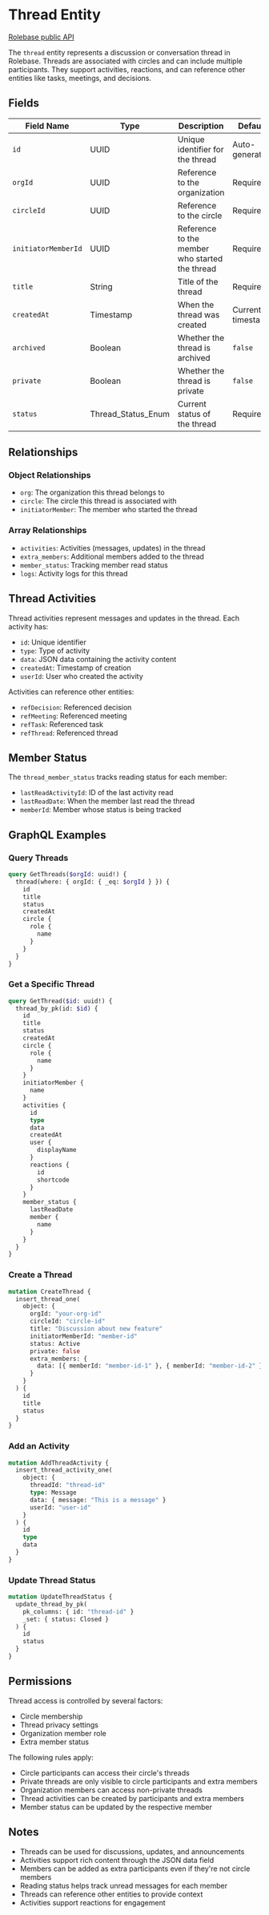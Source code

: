 # Thread Entity

[Rolebase public API](../public-api.md)

The `thread` entity represents a discussion or conversation thread in Rolebase. Threads are associated with circles and can include multiple participants. They support activities, reactions, and can reference other entities like tasks, meetings, and decisions.

## Fields

| Field Name          | Type               | Description                                    | Default           |
| ------------------- | ------------------ | ---------------------------------------------- | ----------------- |
| `id`                | UUID               | Unique identifier for the thread               | Auto-generated    |
| `orgId`             | UUID               | Reference to the organization                  | Required          |
| `circleId`          | UUID               | Reference to the circle                        | Required          |
| `initiatorMemberId` | UUID               | Reference to the member who started the thread | Required          |
| `title`             | String             | Title of the thread                            | Required          |
| `createdAt`         | Timestamp          | When the thread was created                    | Current timestamp |
| `archived`          | Boolean            | Whether the thread is archived                 | `false`           |
| `private`           | Boolean            | Whether the thread is private                  | `false`           |
| `status`            | Thread_Status_Enum | Current status of the thread                   | Required          |

## Relationships

### Object Relationships

- `org`: The organization this thread belongs to
- `circle`: The circle this thread is associated with
- `initiatorMember`: The member who started the thread

### Array Relationships

- `activities`: Activities (messages, updates) in the thread
- `extra_members`: Additional members added to the thread
- `member_status`: Tracking member read status
- `logs`: Activity logs for this thread

## Thread Activities

Thread activities represent messages and updates in the thread. Each activity has:

- `id`: Unique identifier
- `type`: Type of activity
- `data`: JSON data containing the activity content
- `createdAt`: Timestamp of creation
- `userId`: User who created the activity

Activities can reference other entities:

- `refDecision`: Referenced decision
- `refMeeting`: Referenced meeting
- `refTask`: Referenced task
- `refThread`: Referenced thread

## Member Status

The `thread_member_status` tracks reading status for each member:

- `lastReadActivityId`: ID of the last activity read
- `lastReadDate`: When the member last read the thread
- `memberId`: Member whose status is being tracked

## GraphQL Examples

### Query Threads

```graphql
query GetThreads($orgId: uuid!) {
  thread(where: { orgId: { _eq: $orgId } }) {
    id
    title
    status
    createdAt
    circle {
      role {
        name
      }
    }
  }
}
```

### Get a Specific Thread

```graphql
query GetThread($id: uuid!) {
  thread_by_pk(id: $id) {
    id
    title
    status
    createdAt
    circle {
      role {
        name
      }
    }
    initiatorMember {
      name
    }
    activities {
      id
      type
      data
      createdAt
      user {
        displayName
      }
      reactions {
        id
        shortcode
      }
    }
    member_status {
      lastReadDate
      member {
        name
      }
    }
  }
}
```

### Create a Thread

```graphql
mutation CreateThread {
  insert_thread_one(
    object: {
      orgId: "your-org-id"
      circleId: "circle-id"
      title: "Discussion about new feature"
      initiatorMemberId: "member-id"
      status: Active
      private: false
      extra_members: {
        data: [{ memberId: "member-id-1" }, { memberId: "member-id-2" }]
      }
    }
  ) {
    id
    title
    status
  }
}
```

### Add an Activity

```graphql
mutation AddThreadActivity {
  insert_thread_activity_one(
    object: {
      threadId: "thread-id"
      type: Message
      data: { message: "This is a message" }
      userId: "user-id"
    }
  ) {
    id
    type
    data
  }
}
```

### Update Thread Status

```graphql
mutation UpdateThreadStatus {
  update_thread_by_pk(
    pk_columns: { id: "thread-id" }
    _set: { status: Closed }
  ) {
    id
    status
  }
}
```

## Permissions

Thread access is controlled by several factors:

- Circle membership
- Thread privacy settings
- Organization member role
- Extra member status

The following rules apply:

- Circle participants can access their circle's threads
- Private threads are only visible to circle participants and extra members
- Organization members can access non-private threads
- Thread activities can be created by participants and extra members
- Member status can be updated by the respective member

## Notes

- Threads can be used for discussions, updates, and announcements
- Activities support rich content through the JSON data field
- Members can be added as extra participants even if they're not circle members
- Reading status helps track unread messages for each member
- Threads can reference other entities to provide context
- Activities support reactions for engagement
